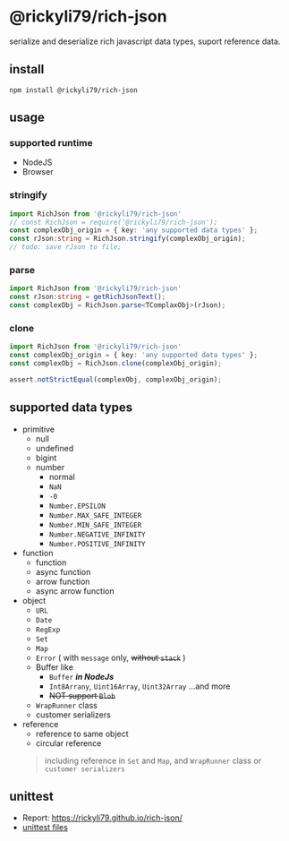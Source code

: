 # @rickyli79/rich-json
serialize and deserialize rich javascript data types, suport reference data.

## install
```
npm install @rickyli79/rich-json
```

## usage

### supported runtime
- NodeJS
- Browser

### stringify
```typescript
import RichJson from '@rickyli79/rich-json'
// const RichJson = require('@rickyli79/rich-json');
const complexObj_origin = { key: 'any supported data types' };
const rJson:string = RichJson.stringify(complexObj_origin);
// todo: save rJson to file;
```
### parse
```typescript
import RichJson from '@rickyli79/rich-json'
const rJson:string = getRichJsonText();
const complexObj = RichJson.parse<TComplaxObj>(rJson);
```

### clone
```typescript
import RichJson from '@rickyli79/rich-json'
const complexObj_origin = { key: 'any supported data types' };
const complexObj = RichJson.clone(complexObj_origin);

assert.notStrictEqual(complexObj, complexObj_origin);
```

## supported data types
- primitive
  - null
  - undefined
  - bigint
  - number
    - normal
    - `NaN`
    - `-0`
    - `Number.EPSILON`
    - `Number.MAX_SAFE_INTEGER`
    - `Number.MIN_SAFE_INTEGER`
    - `Number.NEGATIVE_INFINITY`
    - `Number.POSITIVE_INFINITY`
- function
  - function
  - async function
  - arrow function
  - async arrow function
- object
  - `URL`
  - `Date`
  - `RegExp`
  - `Set`
  - `Map`
  - `Error` ( with `message` only, ~~without `stack`~~ )
  - Buffer like
    - `Buffer` ***in NodeJs***
    - `Int8Arrany`, `Uint16Array`, `Uint32Array` ...and more
    - ~~NOT support `Blob`~~
  - `WrapRunner` class
  - customer serializers
- reference
  - reference to same object
  - circular reference
  >including reference in `Set` and `Map`, and `WrapRunner` class or `customer serializers`

## unittest 
- Report: https://rickyli79.github.io/rich-json/
- [unittest files](https://github.com/RickyLi79/rich-json/tree/main/test)